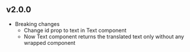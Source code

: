 ## v2.0.0

- Breaking changes
    - Change id prop to text in Text component
    - Now Text component returns the translated text only without any wrapped component



